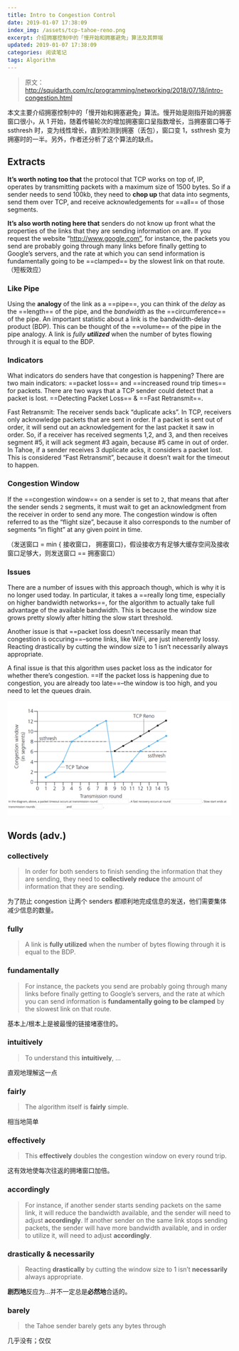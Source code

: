 ```yaml
---
title: Intro to Congestion Control
date: 2019-01-07 17:38:09
index_img: /assets/tcp-tahoe-reno.png
excerpt: 介绍拥塞控制中的「慢开始和拥塞避免」算法及其弊端
updated: 2019-01-07 17:38:09
categories: 阅读笔记
tags: Algorithm
---
```


> 原文：http://squidarth.com/rc/programming/networking/2018/07/18/intro-congestion.html

 本文主要介绍拥塞控制中的「慢开始和拥塞避免」算法。慢开始是刚指开始的拥塞窗口很小，从 1 开始，随着传输轮次的增加拥塞窗口呈指数增长，当拥塞窗口等于 ssthresh 时，变为线性增长，直到检测到拥塞（丢包），窗口变 1，ssthresh 变为拥塞时的一半。另外，作者还分析了这个算法的缺点。

## Extracts

**It’s worth noting too that** the protocol that TCP works on top of, IP, operates by transmitting packets with a maximum size of 1500 bytes. So if a sender needs to send 100kb, they need to **chop up** that data into segments, send them over TCP, and receive acknowledgements for ==all== of those segments.

**It’s also worth noting here that** senders do not know up front what the properties of the links that they are sending information on are. If you request the website “http://www.google.com”, for instance, the packets you send are probably going through many links before finally getting to Google’s servers, and the rate at which you can send information is fundamentally going to be ==clamped== by the slowest link on that route. （短板效应）

### Like Pipe

Using the **analogy** of the link as a ==pipe==, you can think of the *delay* as the ==length== of the pipe, and the *bandwidth* as the ==circumference== of the pipe. An important statistic about a link is the bandwidth-delay product (BDP). This can be thought of the ==volume== of the pipe in the pipe analogy. A link is *fully **utilized*** when the number of bytes flowing through it is equal to the BDP. 

### Indicators

What indicators do senders have that congestion is happening? There are two main indicators: ==packet loss== and ==increased round trip times== for packets. There are two ways that a TCP sender could detect that a packet is lost. ==Detecting Packet Loss== & ==Fast Retransmit==.

Fast Retransmit: The receiver sends back “duplicate acks”. In TCP, receivers only acknowledge packets that are sent in order. If a packet is sent out of order, it will send out an acknowledgement for the last packet it saw in order. So, if a receiver has received segments 1,2, and 3, and then receives segment #5, it will ack segment #3 again, because #5 came in out of order. In Tahoe, if a sender receives 3 duplicate acks, it considers a packet lost. This is considered “Fast Retransmit”, because it doesn’t wait for the timeout to happen.

### Congestion Window

 If the ==congestion window== on a sender is set to `2`, that means that after the sender sends `2` segments, it must wait to get an acknowledgment from the receiver in order to send any more. The congestion window is often referred to as the “flight size”, because it also corresponds to the number of segments “in flight” at any given point in time.

（发送窗口 = min { 接收窗口， 拥塞窗口}，假设接收方有足够大缓存空间及接收窗口足够大，则发送窗口 == 拥塞窗口）

### Issues

There are a number of issues with this approach though, which is why it is no longer used today. In particular, it takes a ==really long time, especially on higher bandwidth networks==, for the algorithm to actually take full advantage of the available bandwidth. This is because the window size grows pretty slowly after hitting the slow start threshold.

Another issue is that ==packet loss doesn’t necessarily mean that congestion is occuring==–some links, like WiFi, are just inherently lossy. Reacting drastically by cutting the window size to 1 isn’t necessarily always appropriate.

A final issue is that this algorithm uses packet loss as the indicator for whether there’s congestion. ==If the packet loss is happening due to congestion, you are already too late==–the window is too high, and you need to let the queues drain.

![tcp-tahoe-reno](/assets/tcp-tahoe-reno.png)

## Words (adv.)

### collectively 

> In order for both senders to finish sending the information that they are sending, they need to **collectively** **reduce** the amount of information that they are sending.

为了防止 congestion 让两个 senders 都顺利地完成信息的发送，他们需要集体减少信息的数量。

### fully

> A link is **fully utilized** when the number of bytes flowing through it is equal to the BDP.

### fundamentally

> For instance, the packets you send are probably going through many links before finally getting to Google’s servers, and the rate at which you can send information is **fundamentally going to be clamped** by the slowest link on that route.

基本上/根本上是被最慢的链接堵塞住的。

### intuitively

> To understand this **intuitively**, ...

直观地理解这一点

### fairly

> The algorithm itself is **fairly** simple.

相当地简单

### effectively

> This **effectively** doubles the congestion window on every round trip. 

这有效地使每次往返的拥堵窗口加倍。

### accordingly

> For instance, if another sender starts sending packets on the same link, it will reduce the bandwidth available, and the sender will need to adjust **accordingly**. If another sender on the same link stops sending packets, the sender will have more bandwidth available, and in order to utilize it, will need to adjust **accordingly**.

### drastically & necessarily

> Reacting **drastically** by cutting the window size to 1 isn’t **necessarily** always appropriate.

**剧烈地**反应为...并不一定总是**必然地**合适的。

### barely

> the Tahoe sender barely gets any bytes through

几乎没有；仅仅